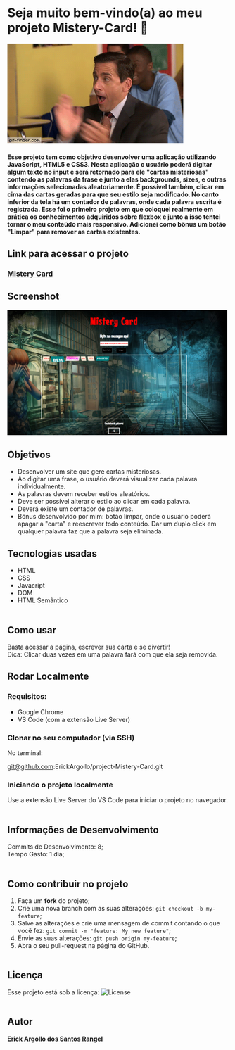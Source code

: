 # Seja muito bem-vindo(a) ao meu projeto Mistery-Card! :rocket:
![bem-vindo(a)](https://github.com/ErickArgollo/project-Mistery-Card/blob/main/misterygif.gif)

#### <p>Esse projeto tem como objetivo desenvolver uma aplicação utilizando JavaScript, HTML5 e CSS3. Nesta aplicação o usuário poderá digitar algum texto no input e será retornado para ele "cartas misteriosas" contendo as palavras da frase e junto a elas backgrounds, sizes, e outras informações selecionadas aleatoriamente. É possível também, clicar em cima das cartas geradas para que seu estilo seja modificado. No canto inferior da tela há um contador de palavras, onde cada palavra escrita é registrada. Esse foi o primeiro projeto em que coloquei realmente em prática os conhecimentos adquiridos sobre flexbox e junto a isso tentei tornar o meu conteúdo mais responsivo. Adicionei como bônus um botão "Limpar" para remover as cartas existentes.   </p>

## Link para acessar o projeto
### <b> <a href="https://erickargollo.github.io/project-Mistery-Card/">Mistery Card</a> </b> <br>

## Screenshot
![ScreenShot](https://github.com/ErickArgollo/project-Mistery-Card/blob/main/MisteryCard.png)
## Objetivos
  * Desenvolver um site que gere cartas misteriosas.
  * Ao digitar uma frase, o usuário deverá visualizar cada palavra individualmente.
  * As palavras devem receber estilos aleatórios.
  * Deve ser possível alterar o estilo ao clicar em cada palavra.
  * Deverá existe um contador de palavras.
  * Bônus desenvolvido por mim: botão limpar, onde o usuário poderá apagar a "carta" e reescrever todo conteúdo. Dar um duplo click em qualquer palavra faz que a palavra seja eliminada.

## Tecnologias usadas
  * HTML
  * CSS
  * Javacript
  * DOM
  * HTML Semântico<br><br>

## Como usar
  Basta acessar a página, escrever sua carta e se divertir! 
  <br>
  Dica: Clicar duas vezes em uma palavra fará com que ela seja removida.
## Rodar Localmente
  ### Requisitos:
   * Google Chrome
   * VS Code (com a extensão Live Server) 
    
  ### Clonar no seu computador (via SSH)
  No terminal:
  
   git@github.com:ErickArgollo/project-Mistery-Card.git
  

  ### Iniciando o projeto localmente
  Use a extensão Live Server do VS Code para iniciar o projeto no navegador.<br><br>

  ## Informações de Desenvolvimento
  Commits de Desenvolvimento: 8; <br>
  Tempo Gasto: 1 dia;<br><br>

## Como contribuir no projeto
  1. Faça um **fork** do projeto;
  2. Crie uma nova branch com as suas alterações: `git checkout -b my-feature`;
  3. Salve as alterações e crie uma mensagem de commit contando o que você fez: `git commit -m "feature: My new feature"`;
  4. Envie as suas alterações: `git push origin my-feature`;
  5. Abra o seu pull-request na página do GitHub.<br><br>

  ## Licença
  Esse projeto está sob a licença:
  <img alt="License" src="https://img.shields.io/badge/license-MIT-brightgreen"><br><br>
  
##  Autor
<a href="https://www.linkedin.com/in/erick-argollo/">
 <b>Erick Argollo dos Santos Rangel</b></a> <a href="https://www.linkedin.com/in/erick-argollo/"></a>
